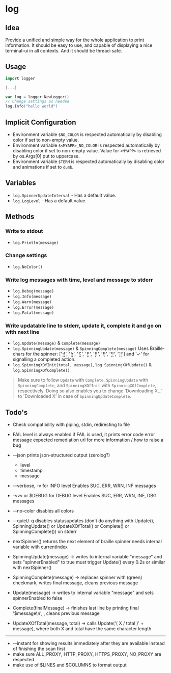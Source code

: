 # log

## Idea

Provide a unified and simple way for the whole application to print information.
It should be easy to use, and capable of displaying a nice terminal-ui in all contexts.
And it should be thread-safe.

## Usage

```go
import logger

[...]

var log = logger.NewLogger()
// Change settings as needed
log.Info("hello world")
```

## Implicit Configuration
- Environment variable `$NO_COLOR` is respected automatically by disabling color if set to non-empty value.
- Environment variable `$<MYAPP>_NO_COLOR` is respected automatically by disabling color if set to non-empty value. Value for `<MYAPP>` is retrieved by os.Args[0] put to uppercase.
- Environment variable `$TERM` is respected automatically by disabling color and animations if set to `dumb`.


## Variables

- `log.SpinnerUpdateInterval` - Has a default value.
- `log.LogLevel` - Has a default value.

## Methods

### Write to stdout
- `log.Println(message)`

### Change settings
- `log.NoColor()`

### Write log messages with time, level and message to stderr
- `log.Debug(message)`
- `log.Info(message)`
- `log.Warn(message)`
- `log.Error(message)`
- `log.Fatal(message)`

### Write updatable line to stderr, update it, complete it and go on with next line
- `log.Update(message)` & `Complete(message)`
- `log.SpinningUpdate(message)` & `SpinningComplete(message)`
  Uses Braille-chars for the spinner: ['⣾', '⣷', '⣯', '⣟', '⡿', '⢿', '⣻', '⣽'] and '✓' for signalling a completed action.
- `log.SpinningXOfInit(total, message)`, `log.SpinningXOfUpdate()` & `log.SpinningXOfComplete()`

> Make sure to follow `Update` with `Complete`, `SpinningUpdate` with `SpinningComplete`, and `SpinningXOfInit` with `SpinningXOfComplete`, respectively.
> Doing so also enables you to change 'Downloading X...' to 'Downloaded X' in case of `SpinningUpdateComplete`.


## Todo's

- Check compatibility with piping, stdin, redirecting to file

- FAIL level is always enabled
  if FAIL is used, it prints
    error code
    error message
    expected remediation
    url for more information / how to raise a bug


- --json prints json-structured output (zerolog?)
  - level
  - timestamp
  - message
- --verbose, -v for INFO level
  Enables SUC, ERR, WRN, INF messages
- -vvv or $DEBUG for DEBUG level
  Enables SUC, ERR, WRN, INF, DBG messages
- --no-color disables all colors
- --quiet/-q disables statusupdates (don't do anything with Update(), SpinningUpdate() or UpdateXOfTotal() or Complete() or SpinningComplete()) on stderr
- nextSpinner() returns the next element of braille spinner
  needs internal variable with currentIndex
- SpinningUpdate(message) -> writes to internal variable "message" and sets "spinnerEnabled" to true
  must trigger Update() every 0.2s or similar with nextSpinner()
- SpinningComplete(message) -> replaces spinner with (green) checkmark, writes final message, cleans previous message
- Update(message) -> writes to internal variable "message" and sets spinnerEnabled to false
- Complete(finalMessage) -> finishes last line by printing final '$message\n', , cleans previous message
- UpdateXOfTotal(message, total) -> calls Update('( X / total )' + message), where both X and total have the same character length

---

- --instant for showing results immediately after they are available instead of finishing the scan first
- make sure ALL_PROXY, HTTP_PROXY, HTTPS_PROXY, NO_PROXY are respected
- make use of $LINES and $COLUMNS to format output